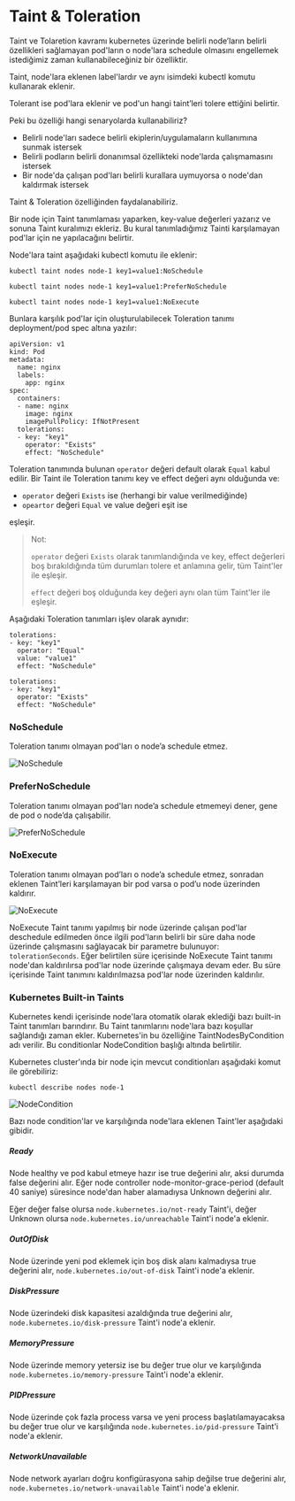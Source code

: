 # Taint & Toleration

Taint ve Tolaretion kavramı kubernetes üzerinde belirli node’ların belirli özellikleri sağlamayan pod'ların o node'lara schedule olmasını engellemek istediğimiz zaman kullanabileceğiniz bir özelliktir.

Taint, node'lara eklenen label'lardır ve aynı isimdeki kubectl komutu kullanarak eklenir.

Tolerant ise pod'lara eklenir ve pod'un hangi taint’leri tolere ettiğini belirtir.

Peki bu özelliği hangi senaryolarda kullanabiliriz?

- Belirli node'ları sadece belirli ekiplerin/uygulamaların kullanımına sunmak istersek
- Belirli podların belirli donanımsal özellikteki node'larda çalışmamasını istersek
- Bir node'da çalışan pod'ları belirli kurallara uymuyorsa o node'dan kaldırmak istersek

Taint & Toleration özelliğinden faydalanabiliriz.

Bir node için Taint tanımlaması yaparken, key-value değerleri yazarız ve sonuna Taint kuralımızı ekleriz.
Bu kural tanımladığımız Tainti karşılamayan pod'lar için ne yapılacağını belirtir.

Node'lara taint aşağıdaki kubectl komutu ile eklenir:

`kubectl taint nodes node-1 key1=value1:NoSchedule`

`kubectl taint nodes node-1 key1=value1:PreferNoSchedule`

`kubectl taint nodes node-1 key1=value1:NoExecute`

Bunlara karşılık pod'lar için oluşturulabilecek Toleration tanımı deployment/pod spec altına yazılır:

```
apiVersion: v1
kind: Pod
metadata:
  name: nginx
  labels:
    app: nginx
spec:
  containers:
  - name: nginx
    image: nginx
    imagePullPolicy: IfNotPresent
  tolerations:
  - key: "key1"
    operator: "Exists"
    effect: "NoSchedule"
````

Toleration tanımında bulunan `operator` değeri default olarak `Equal` kabul edilir.
Bir Taint ile Toleration tanımı key ve effect değeri aynı olduğunda ve:

- `operator` değeri `Exists` ise (herhangi bir value verilmediğinde)
- `opeartor` değeri `Equal` ve value değeri eşit ise

eşleşir.

>Not: 
>
>`operator` değeri `Exists` olarak tanımlandığında ve key, effect değerleri boş bırakıldığında tüm durumları tolere et anlamına gelir, tüm Taint'ler ile eşleşir.
>
>`effect` değeri boş olduğunda key değeri aynı olan tüm Taint'ler ile eşleşir.

Aşağıdaki Toleration tanımları işlev olarak aynıdır:

```
tolerations:
- key: "key1"
  operator: "Equal"
  value: "value1"
  effect: "NoSchedule"
```

```
tolerations:
- key: "key1"
  operator: "Exists"
  effect: "NoSchedule"
```


### NoSchedule

Toleration tanımı olmayan pod'ları o node’a schedule etmez.

![NoSchedule](images/taint-noschedule.png)


### PreferNoSchedule

Toleration tanımı olmayan pod'ları node’a schedule etmemeyi dener, gene de pod o node’da çalışabilir.

![PreferNoSchedule](images/taint-prefernoschedule.png)


### NoExecute

Toleration tanımı olmayan pod’ları o node’a schedule etmez, sonradan eklenen Taint’leri karşılamayan bir pod varsa o pod’u node üzerinden kaldırır.

![NoExecute](images/taint-noexecute.png)


NoExecute Taint tanımı yapılmış bir node üzerinde çalışan pod'lar deschedule edilmeden önce ilgili pod'ların belirli bir süre daha node üzerinde çalışmasını sağlayacak bir parametre bulunuyor: `tolerationSeconds`. Eğer belirtilen süre içerisinde NoExecute Taint tanımı node'dan kaldırılırsa pod'lar node üzerinde çalışmaya devam eder. Bu süre içerisinde Taint tanımını kaldırılmazsa pod'lar node üzerinden kaldırılır.


### Kubernetes Built-in Taints

Kubernetes kendi içerisinde node'lara otomatik olarak eklediği bazı built-in Taint tanımları barındırır. Bu Taint tanımlarını node'lara bazı koşullar sağlandığı zaman ekler.
Kubernetes'in bu özelliğine TaintNodesByCondition adı verilir. Bu conditionlar NodeCondition başlığı altında belirtilir.

Kubernetes cluster'ında bir node için mevcut conditionları aşağıdaki komut ile görebiliriz:

`kubectl describe nodes node-1`

![NodeCondition](images/node-conditions.png)


Bazı node condition'lar ve karşılığında node'lara eklenen Taint'ler aşağıdaki gibidir.

##### Ready
Node healthy ve pod kabul etmeye hazır ise true değerini alır, aksi durumda false değerini alır. Eğer node controller node-monitor-grace-period (default 40 saniye) süresince node'dan haber alamadıysa Unknown değerini alır.

Eğer değer false olursa `node.kubernetes.io/not-ready` Taint'i, değer Unknown olursa `node.kubernetes.io/unreachable` Taint'i node'a eklenir.

##### OutOfDisk
Node üzerinde yeni pod eklemek için boş disk alanı kalmadıysa true değerini alır, `node.kubernetes.io/out-of-disk` Taint'i node'a eklenir.

##### DiskPressure
Node üzerindeki disk kapasitesi azaldığında true değerini alır, `node.kubernetes.io/disk-pressure` Taint'i node'a eklenir.

##### MemoryPressure
Node üzerinde memory yetersiz ise bu değer true olur ve karşılığında `node.kubernetes.io/memory-pressure` Taint'i node'a eklenir.

##### PIDPressure
Node üzerinde çok fazla process varsa ve yeni process başlatılamayacaksa bu değer true olur ve karşılığında `node.kubernetes.io/pid-pressure` Taint'i node'a eklenir.

##### NetworkUnavailable
Node network ayarları doğru konfigürasyona sahip değilse true değerini alır, `node.kubernetes.io/network-unavailable` Taint'i node'a eklenir.